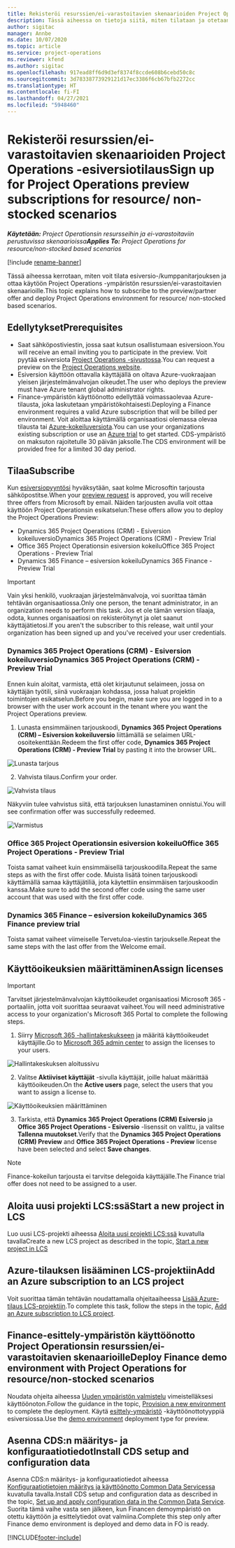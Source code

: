 ```yaml
---
title: Rekisteröi resurssien/ei-varastoitavien skenaarioiden Project Operations -esiversiotilaus
description: Tässä aiheessa on tietoja siitä, miten tilataan ja otetaan käyttöön Project Operations resurssien/ei-varastoitavien skenaarioille.
author: sigitac
manager: Annbe
ms.date: 10/07/2020
ms.topic: article
ms.service: project-operations
ms.reviewer: kfend
ms.author: sigitac
ms.openlocfilehash: 917ead8ff6d9d3ef8374f8ccde608b6cebd50c8c
ms.sourcegitcommit: 3d78338773929121d17ec3386f6cb67bfb2272cc
ms.translationtype: HT
ms.contentlocale: fi-FI
ms.lasthandoff: 04/27/2021
ms.locfileid: "5948460"
---
```

# <a name="sign-up-for-project-operations-preview-subscriptions-for-resource-non-stocked-scenarios"></a><span data-ttu-id="68d41-103">Rekisteröi resurssien/ei-varastoitavien skenaarioiden Project Operations -esiversiotilaus</span><span class="sxs-lookup"><span data-stu-id="68d41-103">Sign up for Project Operations preview subscriptions for resource/ non-stocked scenarios</span></span>

<span data-ttu-id="68d41-104">_**Käytetään:** Project Operationsin resursseihin ja ei-varastoitaviin perustuvissa skenaarioissa_</span><span class="sxs-lookup"><span data-stu-id="68d41-104">_**Applies To:** Project Operations for resource/non-stocked based scenarios_</span></span>

[!include [rename-banner](~/includes/cc-data-platform-banner.md)]

<span data-ttu-id="68d41-105">Tässä aiheessa kerrotaan, miten voit tilata esiversio-/kumppanitarjouksen ja ottaa käytöön Project Operations -ympäristön resurssien/ei-varastoitavien skenaarioille.</span><span class="sxs-lookup"><span data-stu-id="68d41-105">This topic explains how to subscribe to the preview/partner offer and deploy Project Operations environment for resource/ non-stocked based scenarios.</span></span>

## <a name="prerequisites"></a><span data-ttu-id="68d41-106">Edellytykset</span><span class="sxs-lookup"><span data-stu-id="68d41-106">Prerequisites</span></span>

- <span data-ttu-id="68d41-107">Saat sähköpostiviestin, jossa saat kutsun osallistumaan esiversioon.</span><span class="sxs-lookup"><span data-stu-id="68d41-107">You will receive an email inviting you to participate in the preview.</span></span> <span data-ttu-id="68d41-108">Voit pyytää esiversiota [Project Operations -sivustossa](https://dynamics.microsoft.com/en-us/project-operations/overview/).</span><span class="sxs-lookup"><span data-stu-id="68d41-108">You can request a preview on the [Project Operations website](https://dynamics.microsoft.com/en-us/project-operations/overview/).</span></span>
- <span data-ttu-id="68d41-109">Esiversion käyttöön ottavalla käyttäjällä on oltava Azure-vuokraajaan yleisen järjestelmänvalvojan oikeudet.</span><span class="sxs-lookup"><span data-stu-id="68d41-109">The user who deploys the preview must have Azure tenant global administrator rights.</span></span>
- <span data-ttu-id="68d41-110">Finance-ympäristön käyttöönotto edellyttää voimassaolevaa Azure-tilausta, joka laskutetaan ympäristökohtaisesti.</span><span class="sxs-lookup"><span data-stu-id="68d41-110">Deploying a Finance environment requires a valid Azure subscription that will be billed per environment.</span></span> <span data-ttu-id="68d41-111">Voit aloittaa käyttämällä organisaatiosi olemassa olevaa tilausta tai [Azure-kokeiluversiota](https://azure.microsoft.com/en-us/free/).</span><span class="sxs-lookup"><span data-stu-id="68d41-111">You can use your organizations existing subscription or use an [Azure trial](https://azure.microsoft.com/en-us/free/) to get started.</span></span> <span data-ttu-id="68d41-112">CDS-ympäristö on maksuton rajoitetulle 30 päivän jaksolle.</span><span class="sxs-lookup"><span data-stu-id="68d41-112">The CDS environment will be provided free for a limited 30 day period.</span></span>

## <a name="subscribe"></a><span data-ttu-id="68d41-113">Tilaa</span><span class="sxs-lookup"><span data-stu-id="68d41-113">Subscribe</span></span>

<span data-ttu-id="68d41-114">Kun [esiversiopyyntösi](https://forms.office.com/FormsPro/Pages/ResponsePage.aspx?id=v4j5cvGGr0GRqy180BHbR56j8lZs0FdAvwT75_WNFyxUMkRDV1NYQU5TNjE2VjhKOVBUNVg2R0s1NC4u) hyväksytään, saat kolme Microsoftin tarjousta sähköpostitse.</span><span class="sxs-lookup"><span data-stu-id="68d41-114">When your [preview request](https://forms.office.com/FormsPro/Pages/ResponsePage.aspx?id=v4j5cvGGr0GRqy180BHbR56j8lZs0FdAvwT75_WNFyxUMkRDV1NYQU5TNjE2VjhKOVBUNVg2R0s1NC4u) is approved, you will receive three offers from Microsoft by email.</span></span> <span data-ttu-id="68d41-115">Näiden tarjousten avulla voit ottaa käyttöön Project Operationsin esikatselun:</span><span class="sxs-lookup"><span data-stu-id="68d41-115">These offers allow you to deploy the Project Operations Preview:</span></span>

- <span data-ttu-id="68d41-116">Dynamics 365 Project Operations (CRM) - Esiversion kokeiluversio</span><span class="sxs-lookup"><span data-stu-id="68d41-116">Dynamics 365 Project Operations (CRM) - Preview Trial</span></span>
- <span data-ttu-id="68d41-117">Office 365 Project Operationsin esiversion kokeilu</span><span class="sxs-lookup"><span data-stu-id="68d41-117">Office 365 Project Operations - Preview Trial</span></span>
- <span data-ttu-id="68d41-118">Dynamics 365 Finance – esiversion kokeilu</span><span class="sxs-lookup"><span data-stu-id="68d41-118">Dynamics 365 Finance - Preview Trial</span></span>

> [!IMPORTANT]
> <span data-ttu-id="68d41-119">Vain yksi henkilö, vuokraajan järjestelmänvalvoja, voi suorittaa tämän tehtävän organisaatiossa.</span><span class="sxs-lookup"><span data-stu-id="68d41-119">Only one person, the tenant administrator, in an organization needs to perform this task.</span></span> <span data-ttu-id="68d41-120">Jos et ole tämän version tilaaja, odota, kunnes organisaatiosi on rekisteröitynyt ja olet saanut käyttäjätietosi.</span><span class="sxs-lookup"><span data-stu-id="68d41-120">If you aren't the subscriber to this release, wait until your organization has been signed up and you've received your user credentials.</span></span>

### <a name="dynamics-365-project-operations-crm---preview-trial"></a><span data-ttu-id="68d41-121">Dynamics 365 Project Operations (CRM) - Esiversion kokeiluversio</span><span class="sxs-lookup"><span data-stu-id="68d41-121">Dynamics 365 Project Operations (CRM) - Preview Trial</span></span> 

<span data-ttu-id="68d41-122">Ennen kuin aloitat, varmista, että olet kirjautunut selaimeen, jossa on käyttäjän työtili, siinä vuokraajan kohdassa, jossa haluat projektin toimintojen esikatselun.</span><span class="sxs-lookup"><span data-stu-id="68d41-122">Before you begin, make sure you are logged in to a browser with the user work account in the tenant where you want the Project Operations preview.</span></span>

1. <span data-ttu-id="68d41-123">Lunasta ensimmäinen tarjouskoodi, **Dynamics 365 Project Operations (CRM) – Esiversion kokeiluversio** liittämällä se selaimen URL-osoitekenttään.</span><span class="sxs-lookup"><span data-stu-id="68d41-123">Redeem the first offer code, **Dynamics 365 Project Operations (CRM) - Preview Trial** by pasting it into the browser URL.</span></span>

![Lunasta tarjous](./media/16RedeemFirstOfferNew.png)

2. <span data-ttu-id="68d41-125">Vahvista tilaus.</span><span class="sxs-lookup"><span data-stu-id="68d41-125">Confirm your order.</span></span>

![Vahvista tilaus](./media/17ConfirmOrderNew.png)

<span data-ttu-id="68d41-127">Näkyviin tulee vahvistus siitä, että tarjouksen lunastaminen onnistui.</span><span class="sxs-lookup"><span data-stu-id="68d41-127">You will see confirmation offer was successfully redeemed.</span></span>

![Varmistus](./media/18OrderConfirmationNew.png)

### <a name="office-365-project-operations---preview-trial"></a><span data-ttu-id="68d41-129">Office 365 Project Operationsin esiversion kokeilu</span><span class="sxs-lookup"><span data-stu-id="68d41-129">Office 365 Project Operations - Preview Trial</span></span>

<span data-ttu-id="68d41-130">Toista samat vaiheet kuin ensimmäisellä tarjouskoodilla.</span><span class="sxs-lookup"><span data-stu-id="68d41-130">Repeat the same steps as with the first offer code.</span></span> <span data-ttu-id="68d41-131">Muista lisätä toinen tarjouskoodi käyttämällä samaa käyttäjätiliä, jota käytettiin ensimmäisen tarjouskoodin kanssa.</span><span class="sxs-lookup"><span data-stu-id="68d41-131">Make sure to add the second offer code using the same user account that was used with the first offer code.</span></span>

### <a name="dynamics-365-finance-preview-trial"></a><span data-ttu-id="68d41-132">Dynamics 365 Finance – esiversion kokeilu</span><span class="sxs-lookup"><span data-stu-id="68d41-132">Dynamics 365 Finance preview trial</span></span>

<span data-ttu-id="68d41-133">Toista samat vaiheet viimeiselle Tervetuloa-viestin tarjoukselle.</span><span class="sxs-lookup"><span data-stu-id="68d41-133">Repeat the same steps with the last offer from the Welcome email.</span></span>

## <a name="assign-licenses"></a><span data-ttu-id="68d41-134">Käyttöoikeuksien määrittäminen</span><span class="sxs-lookup"><span data-stu-id="68d41-134">Assign licenses</span></span>

> [!IMPORTANT]
> <span data-ttu-id="68d41-135">Tarvitset järjestelmänvalvojan käyttöoikeudet organisaatiosi Microsoft 365 -portaaliin, jotta voit suorittaa seuraavat vaiheet.</span><span class="sxs-lookup"><span data-stu-id="68d41-135">You will need administrative access to your organization's Microsoft 365 Portal to complete the following steps.</span></span>

1. <span data-ttu-id="68d41-136">Siirry [Microsoft 365 -hallintakeskukseen](https://portal.office.com/) ja määritä käyttöoikeudet käyttäjille.</span><span class="sxs-lookup"><span data-stu-id="68d41-136">Go to [Microsoft 365 admin center](https://portal.office.com/) to assign the licenses to your users.</span></span>

![Hallintakeskuksen aloitussivu](./media/14AdminPortal.png)

2. <span data-ttu-id="68d41-138">Valitse **Aktiiviset käyttäjät** -sivulla käyttäjät, joille haluat määrittää käyttöoikeuden.</span><span class="sxs-lookup"><span data-stu-id="68d41-138">On the **Active users** page, select the users that you want to assign a license to.</span></span>

![Käyttöoikeuksien määrittäminen](./media/15AssignLicenses.png)

3. <span data-ttu-id="68d41-140">Tarkista, että **Dynamics 365 Project Operations (CRM) Esiversio** ja **Office 365 Project Operations - Esiversio** -lisenssit on valittu, ja valitse **Tallenna muutokset**.</span><span class="sxs-lookup"><span data-stu-id="68d41-140">Verify that the **Dynamics 365 Project Operations (CRM) Preview** and **Office 365 Project Operations - Preview** license have been selected and select **Save changes**.</span></span>

> [!NOTE]
> <span data-ttu-id="68d41-141">Finance-kokeilun tarjousta ei tarvitse delegoida käyttäjälle.</span><span class="sxs-lookup"><span data-stu-id="68d41-141">The Finance trial offer does not need to be assigned to a user.</span></span>

## <a name="start-a-new-project-in-lcs"></a><span data-ttu-id="68d41-142">Aloita uusi projekti LCS:ssä</span><span class="sxs-lookup"><span data-stu-id="68d41-142">Start a new project in LCS</span></span>

<span data-ttu-id="68d41-143">Luo uusi LCS-projekti aiheessa [Aloita uusi projekti LCS:ssä](create-lcs-project.md) kuvatulla tavalla</span><span class="sxs-lookup"><span data-stu-id="68d41-143">Create a new LCS project as described in the topic, [Start a new project in LCS](create-lcs-project.md)</span></span>

## <a name="add-an-azure-subscription-to-an-lcs-project"></a><span data-ttu-id="68d41-144">Azure-tilauksen lisääminen LCS-projektiin</span><span class="sxs-lookup"><span data-stu-id="68d41-144">Add an Azure subscription to an LCS project</span></span>

<span data-ttu-id="68d41-145">Voit suorittaa tämän tehtävän noudattamalla ohjeitaaiheessa [Lisää Azure-tilaus LCS-projektiin](resource-add-azure-subscription-lcs-project.md).</span><span class="sxs-lookup"><span data-stu-id="68d41-145">To complete this task, follow the steps in the topic, [Add an Azure subscription to LCS project](resource-add-azure-subscription-lcs-project.md).</span></span>

## <a name="deploy-finance-demo-environment-with-project-operations-for-resourcenon-stocked-scenarios"></a><span data-ttu-id="68d41-146">Finance-esittely-ympäristön käyttöönotto Project Operationsin resurssien/ei-varastoitavien skenaarioille</span><span class="sxs-lookup"><span data-stu-id="68d41-146">Deploy Finance demo environment with Project Operations for resource/non-stocked scenarios</span></span>

<span data-ttu-id="68d41-147">Noudata ohjeita aiheessa [Uuden ympäristön valmistelu](resource-provision-new-environment.md) vimeistelläksesi käyttöönoton.</span><span class="sxs-lookup"><span data-stu-id="68d41-147">Follow the guidance in the topic, [Provision a new environment](resource-provision-new-environment.md) to complete the deployment.</span></span> <span data-ttu-id="68d41-148">Käytä [esittely-ympäristö](/dynamics365/fin-ops-core/dev-itpro/deployment/deploy-demo-environment) -käyttöönottotyyppiä esiversiossa.</span><span class="sxs-lookup"><span data-stu-id="68d41-148">Use the [demo environment](/dynamics365/fin-ops-core/dev-itpro/deployment/deploy-demo-environment) deployment type for preview.</span></span> 

## <a name="install-cds-setup-and-configuration-data"></a><span data-ttu-id="68d41-149">Asenna CDS:n määritys- ja konfiguraatiotiedot</span><span class="sxs-lookup"><span data-stu-id="68d41-149">Install CDS setup and configuration data</span></span>

<span data-ttu-id="68d41-150">Asenna CDS:n määritys- ja konfiguraatiotiedot aiheessa [Konfiguraatiotietojen määritys ja käyttöönotto Common Data Servicessa](resource-apply-pro-setup-config-data.md) kuvatulla tavalla.</span><span class="sxs-lookup"><span data-stu-id="68d41-150">Install CDS setup and configuration data as described in the topic, [Set up and apply configuration data in the Common Data Service](resource-apply-pro-setup-config-data.md).</span></span>
<span data-ttu-id="68d41-151">Suorita tämä vaihe vasta sen jälkeen, kun Financen demoympäristö on otettu käyttöön ja esittelytiedot ovat valmiina.</span><span class="sxs-lookup"><span data-stu-id="68d41-151">Complete this step only after Finance demo environment is deployed and demo data in FO is ready.</span></span>


[!INCLUDE[footer-include](../includes/footer-banner.md)]